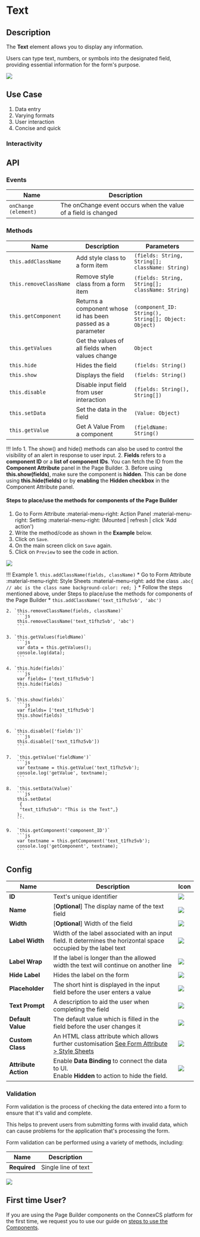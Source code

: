 # Text

## Description

The **Text** element allows you to display any information. 

Users can type text, numbers, or symbols into the designated field, providing essential information for the form's purpose.

<img src= "/apps/components/img/text.png">

## Use Case

1. Data entry
2. Varying formats
3. User interaction
4. Concise and quick

### Interactivity

## API

### Events

| **Name**| **Description**|
|---------|----------------|
|`onChange (element)`| The onChange event occurs when the value of a field is changed|

### Methods

| **Name**| **Description**|**Parameters**|
|---------|----------------|--------------|
|`this.addClassName`|Add style class to a form item|`(fields: String, String[]; className: String)`|
|`this.removeClassName`|Remove style class from a form item|`(fields: String, String[]; className: String)`|
|`this.getComponent`|Returns a component whose id has been passed as a parameter|`(component_ID: String(), String[]; Object: Object)`|
|`this.getValues`|Get the values of all fields when values change|`Object`|
|`this.hide`|Hides the field|`(fields: String()`|
|`this.show`|Displays the field|`(fields: String()`|
|`this.disable`| Disable input field from user interaction|`(fields: String(), String[])`|
|`this.setData`|Set the data in the field|`(Value: Object)`|
|`this.getValue`|Get A Value From a component|`(fieldName: String()`|

!!! Info
    1. The show() and hide() methods can also be used to control the visibility of an alert in response to user input.
    2. **Fields** refers to a **component ID** or a **list of component IDs**. You can fetch the ID from the **Component Attribute** panel in the Page Builder.
    3. Before using **this.show(fields)**, make sure the component is **hidden**. This can be done using **this.hide(fields)** or by **enabling** the **Hidden checkbox** in the Component Attribute panel.

#### Steps to place/use the methods for components of the Page Builder

1. Go to Form Attribute :material-menu-right: Action Panel :material-menu-right: Setting :material-menu-right: (Mounted | refresh | click 'Add action')
2. Write the method/code as shown in the **Example** below.
3. Click on `Save`.
4. On the main screen click on `Save` again.
5. Click on `Preview` to see the code in action.
<img src= "/apps/components/img/check1.png">

!!! Example
    1. `this.addClassName(fields, className)`
          * Go to Form Attribute :material-menu-right: Style Sheets :material-menu-right: add the class
            ```
            .abc{ // abc is the class name
            background-color: red;
            }
            ```
          * Follow the steps mentioned above, under Steps to place/use the methods for components of the Page Builder
          * ```
            this.addClassName('text_t1fhz5vb', 'abc')
            ```

    2. `this.removeClassName(fields, className)`
        ```js
        this.removeClassName('text_t1fhz5vb', 'abc')
        ```
    
    3. `this.getValues(fieldName)`
        ```js
        var data = this.getValues();
        console.log(data);
        ```
    
    4. `this.hide(fields)`
        ```js
        var fields= ['text_t1fhz5vb']
        this.hide(fields)
        ```
    
    5. `this.show(fields)`
        ```js
        var fields= ['text_t1fhz5vb']
        this.show(fields)
        ```
    
    6. `this.disable(['fields'])`
        ```js
        this.disable(['text_t1fhz5vb'])
        ```
    
    7.  `this.getValue('fieldName')`
        ```js
        var textname = this.getValue('text_t1fhz5vb');
        console.log('getValue', textname);
        ```
    
    8.  `this.setData(Value)`
        ```js
        this.setData(
         {
         "text_t1fhz5vb": "This is the Text",}
        );
        ```
    
    9.  `this.getComponent('component_ID')`
        ```js
        var textname = this.getComponent('text_t1fhz5vb');
        console.log('getComponent', textname);
        ```

## Config

| **Name**|**Description**|**Icon**|
|---------|---------------|--------|
|**ID**| Text's unique identifier |<img src= "/apps/components/img/input_id.png">|
|**Name**| [**Optional**] The display name of the text field|<img src= "/apps/components/img/checkbox_name.png">|
|**Width**| [**Optional**] Width of the field|<img src= "/apps/components/img/input_width.png">|
|**Label Width**|Width of the label associated with an input field. It determines the horizontal space occupied by the label text|<img src= "/apps/components/img/input_labelwidth1.png">|
|**Label Wrap**| If the label is longer than the allowed width the text will continue on another line|<img src= "/apps/components/img/input_labelwrap1.png">|
|**Hide Label**| Hides the label on the form|<img src= "/apps/components/img/input_hidelabel.png">|
|**Placeholder**| The short hint is displayed in the input field before the user enters a value|<img src= "/apps/components/img/input_placeholder.png">|
|**Text Prompt**| A description to aid the user when completing the field|<img src= "/apps/components/img/input_textprompt.png">|
|**Default Value**| The default value which is filled in the field before the user changes it|<img src= "/apps/components/img/input_defaultvalue.png">|
|**Custom Class**| An HTML class attribute which allows further customisation [See Form Attribute > Style Sheets](https://bani-appsection--connexcs-docs.netlify.app/apps/page-builder/#form-attribute)|<img src= "/apps/components/img/input_customclass.png">|
|**Attribute Action**|Enable **Data Binding** to connect the data to UI. <br> Enable **Hidden** to action to hide the field.|<img src= "/apps/components/img/text_attributeaction.png">|

### Validation

Form validation is the process of checking the data entered into a form to ensure that it's valid and complete.

This helps to prevent users from submitting forms with invalid data, which can cause problems for the application that's processing the form.

Form validation can be performed using a variety of methods, including:

| **Name**| **Description**|
|---------|----------------|
| **Required**| Single line of text|

<img src= "/apps/components/img/text_validation.png">

## First time User?

If you are using the Page Builder components on the ConnexCS platform for the first time, we request you to use our guide on <a href="https://bani-appsection--connexcs-docs.netlify.app/apps/page-builder/#steps-to-use-components-in-the-page-builder" target="_blank">steps to use the Components</a>.